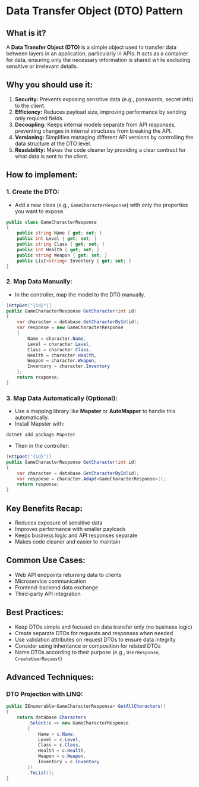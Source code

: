 # Data Transfer Object (DTO) Pattern

## What is it?
A **Data Transfer Object (DTO)** is a simple object used to transfer data between layers in an application, particularly in APIs. It acts as a container for data, ensuring only the necessary information is shared while excluding sensitive or irrelevant details.

## Why you should use it:
1. **Security:** Prevents exposing sensitive data (e.g., passwords, secret info) to the client.
2. **Efficiency:** Reduces payload size, improving performance by sending only required fields.
3. **Decoupling:** Keeps internal models separate from API responses, preventing changes in internal structures from breaking the API.
4. **Versioning:** Simplifies managing different API versions by controlling the data structure at the DTO level.
5. **Readability:** Makes the code cleaner by providing a clear contract for what data is sent to the client.

## How to implement:

### 1. Create the DTO:
* Add a new class (e.g., `GameCharacterResponse`) with only the properties you want to expose.

```csharp
public class GameCharacterResponse 
{
    public string Name { get; set; }
    public int Level { get; set; }
    public string Class { get; set; }
    public int Health { get; set; }
    public string Weapon { get; set; }
    public List<string> Inventory { get; set; }
}
```

### 2. Map Data Manually:
* In the controller, map the model to the DTO manually.

```csharp
[HttpGet("{id}")]
public GameCharacterResponse GetCharacter(int id)
{
    var character = database.GetCharacterById(id);
    var response = new GameCharacterResponse
    {
        Name = character.Name,
        Level = character.Level,
        Class = character.Class,
        Health = character.Health,
        Weapon = character.Weapon,
        Inventory = character.Inventory
    };
    return response;
}
```

### 3. Map Data Automatically (Optional):
* Use a mapping library like **Mapster** or **AutoMapper** to handle this automatically.
* Install Mapster with:

```shell
dotnet add package Mapster
```

* Then in the controller:

```csharp
[HttpGet("{id}")]
public GameCharacterResponse GetCharacter(int id)
{
    var character = database.GetCharacterById(id);
    var response = character.Adapt<GameCharacterResponse>();
    return response;
}
```

## Key Benefits Recap:
* Reduces exposure of sensitive data
* Improves performance with smaller payloads
* Keeps business logic and API responses separate
* Makes code cleaner and easier to maintain

## Common Use Cases:
* Web API endpoints returning data to clients
* Microservice communication
* Frontend-backend data exchange
* Third-party API integration

## Best Practices:
* Keep DTOs simple and focused on data transfer only (no business logic)
* Create separate DTOs for requests and responses when needed
* Use validation attributes on request DTOs to ensure data integrity
* Consider using inheritance or composition for related DTOs
* Name DTOs according to their purpose (e.g., `UserResponse`, `CreateUserRequest`)

## Advanced Techniques:

### DTO Projection with LINQ:
```csharp
public IEnumerable<GameCharacterResponse> GetAllCharacters()
{
    return database.Characters
        .Select(c => new GameCharacterResponse
        {
            Name = c.Name,
            Level = c.Level,
            Class = c.Class,
            Health = c.Health,
            Weapon = c.Weapon,
            Inventory = c.Inventory
        })
        .ToList();
}
```